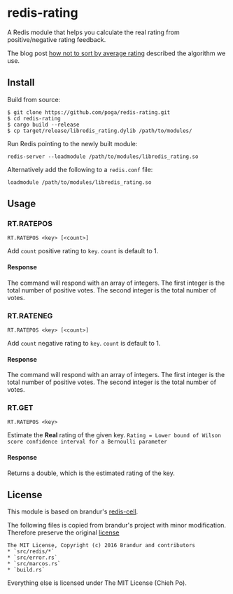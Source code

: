 # redis-rating

A Redis module that helps you calculate the real rating from positive/negative rating feedback.

The blog post [how not to sort by average rating](http://www.evanmiller.org/how-not-to-sort-by-average-rating.html) described the algorithm we use.

## Install

Build from source:

```
$ git clone https://github.com/poga/redis-rating.git
$ cd redis-rating
$ cargo build --release
$ cp target/release/libredis_rating.dylib /path/to/modules/
```

Run Redis pointing to the newly built module:

```
redis-server --loadmodule /path/to/modules/libredis_rating.so
```

Alternatively add the following to a `redis.conf` file:

```
loadmodule /path/to/modules/libredis_rating.so
```

## Usage

### RT.RATEPOS

```
RT.RATEPOS <key> [<count>]
```

Add `count` positive rating to `key`. `count` is default to 1.

#### Response

The command will respond with an array of integers. The first integer is the total number of positive votes. The second integer is the total number of votes.

### RT.RATENEG

```
RT.RATEPOS <key> [<count>]
```

Add `count` negative rating to `key`. `count` is default to 1.

#### Response

The command will respond with an array of integers. The first integer is the total number of positive votes. The second integer is the total number of votes.

### RT.GET

```
RT.RATEPOS <key>
```

Estimate the **Real** rating of the given key. `Rating = Lower bound of Wilson score confidence interval for a Bernoulli parameter`

#### Response

Returns a double, which is the estimated rating of the key.

## License

This module is based on brandur's [redis-cell](https://github.com/brandur/redis-cell).

The following files is copied from brandur's project with minor modification. Therefore preserve the original [license](https://github.com/brandur/redis-cell/blob/master/LICENSE)

```
The MIT License, Copyright (c) 2016 Brandur and contributors
* `src/redis/*`
* `src/error.rs`
* `src/marcos.rs`
* `build.rs`
```

Everything else is licensed under The MIT License (Chieh Po).
